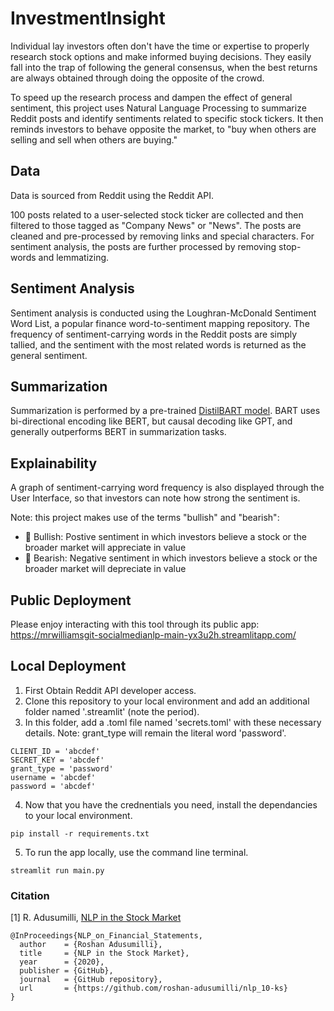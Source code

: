 # InvestmentInsight
Individual lay investors often don't have the time or expertise to properly research stock options and make informed buying decisions. They easily fall into the trap of following the general consensus, when the best returns are always obtained through doing the opposite of the crowd.

To speed up the research process and dampen the effect of general sentiment, this project uses Natural Language Processing to summarize Reddit posts and identify sentiments related to specific stock tickers. It then reminds investors to behave opposite  the market, to "buy when others are selling and sell when others are buying."

## Data
Data is sourced from Reddit using the Reddit API. 

100 posts related to a user-selected stock ticker are collected and then filtered to those tagged as "Company News" or "News". The posts are cleaned and pre-processed by removing links and special characters. For sentiment analysis, the posts are further processed by removing stop-words and lemmatizing.

## Sentiment Analysis
Sentiment analysis is conducted using the Loughran-McDonald Sentiment Word List, a popular finance word-to-sentiment mapping repository. The frequency of sentiment-carrying words in the Reddit posts are simply tallied, and the sentiment with the most related words is returned as the general sentiment. 

## Summarization
Summarization is performed by a pre-trained [DistilBART model](https://huggingface.co/sshleifer/distilbart-cnn-12-6). BART uses bi-directional encoding like BERT, but causal decoding like GPT​, and generally outperforms BERT in summarization tasks.

## Explainability
A graph of sentiment-carrying word frequency is also displayed through the User Interface, so that investors can note how strong the sentiment is.

Note: this project makes use of the terms "bullish" and "bearish":
* 🐂 Bullish: Postive sentiment in which investors believe a stock or the broader market will appreciate in value
* 🐻 Bearish: Negative sentiment in which investors believe a stock or the broader market will depreciate in   value

## Public Deployment
Please enjoy interacting with this tool through its public app:
https://mrwilliamsgit-socialmedianlp-main-yx3u2h.streamlitapp.com/

## Local Deployment
1. First Obtain Reddit API developer access.
2. Clone this repository to your local environment and add an additional folder named '.streamlit' (note the period).
3. In this folder, add a .toml file named 'secrets.toml' with these necessary details. Note: grant_type will remain the literal word 'password'.
```
CLIENT_ID = 'abcdef'
SECRET_KEY = 'abcdef'
grant_type = 'password'
username = 'abcdef'
password = 'abcdef'
```
4. Now that you have the crednentials you need, install the dependancies to your local environment.
```
pip install -r requirements.txt
```
5. To run the app locally, use the command line terminal.
```
streamlit run main.py
```

### Citation
[1] R. Adusumilli, [NLP in the Stock Market](/https://github.com/roshan-adusumilli/nlp_10-ks)

```
@InProceedings{NLP_on_Financial_Statements,
  author    = {Roshan Adusumilli},
  title     = {NLP in the Stock Market},
  year      = {2020},
  publisher = {GitHub},
  journal   = {GitHub repository},
  url       = {https://github.com/roshan-adusumilli/nlp_10-ks}
}
```
